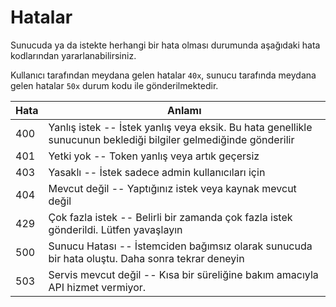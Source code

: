 # Hatalar
Sunucuda ya da istekte herhangi bir hata olması durumunda aşağıdaki hata kodlarından
yararlanabilirsiniz.

Kullanıcı tarafından meydana gelen hatalar `40x`, sunucu tarafında meydana gelen hatalar
`50x` durum kodu ile gönderilmektedir. 


Hata | Anlamı
---- | ------
400  | Yanlış istek -- İstek yanlış veya eksik. Bu hata genellikle sunucunun beklediği bilgiler gelmediğinde gönderilir
401  | Yetki yok -- Token yanlış veya artık geçersiz
403  | Yasaklı -- İstek sadece admin kullanıcıları için
404  | Mevcut değil -- Yaptığınız istek veya kaynak mevcut değil
429  | Çok fazla istek -- Belirli bir zamanda çok fazla istek gönderildi. Lütfen yavaşlayın
500  | Sunucu Hatası -- İstemciden bağımsız olarak sunucuda bir hata oluştu. Daha sonra tekrar deneyin
503  | Servis mevcut değil -- Kısa bir süreliğine bakım amacıyla API hizmet vermiyor.
